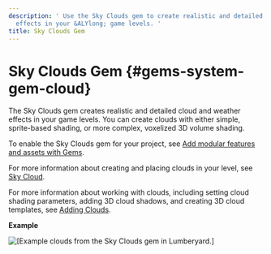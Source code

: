 ```yaml
---
description: ' Use the Sky Clouds gem to create realistic and detailed cloud and weather
  effects in your &ALYlong; game levels. '
title: Sky Clouds Gem
---
```

# Sky Clouds Gem {#gems-system-gem-cloud}

The Sky Clouds gem creates realistic and detailed cloud and weather effects in your game levels\. You can create clouds with either simple, sprite\-based shading, or more complex, voxelized 3D volume shading\. 

To enable the Sky Clouds gem for your project, see [Add modular features and assets with Gems](/docs/userguide/gems/builtin/s.md)\. 

For more information about creating and placing clouds in your level, see [Sky Cloud](/docs/userguide/components/sky-cloud.md)\. 

For more information about working with clouds, including setting cloud shading parameters, adding 3D cloud shadows, and creating 3D cloud templates, see [Adding Clouds](/docs/userguide/weather/clouds-intro.md)\.

**Example**  

![\[Example clouds from the Sky Clouds gem in Lumberyard.\]](/images/shared/gems-system-gem-clouds.png)
